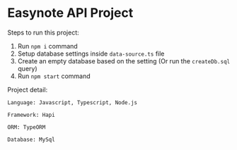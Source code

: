 # Easynote API Project

Steps to run this project:

1. Run `npm i` command
2. Setup database settings inside `data-source.ts` file
3. Create an empty database based on the setting (Or run the `createDb.sql` query)
4. Run `npm start` command

Project detail:

`Language: Javascript, Typescript, Node.js`

`Framework: Hapi`

`ORM: TypeORM`

`Database: MySql`
